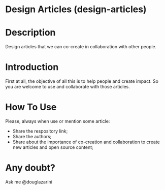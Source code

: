 # Design Articles (design-articles)

# Description
Design articles that we can co-create in collaboration with other people.

# Introduction
First at all, the objective of all this is to help people and create impact. So you are welcome to use and collaborate with those articles.

# How To Use
Please, always when use or mention some article:
- Share the respository link;
- Share the authors;
- Share about the importance of co-creation and collaboration to create new articles and open source content;

# Any doubt?
Ask me @douglazarini
